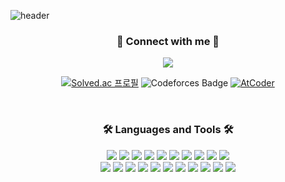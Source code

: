 ![header](https://capsule-render.vercel.app/api?type=waving&color=0:BBBBBB,100:a82da8&height=160&animation=fadeIn&fontColor=ffffff&section=header&text=Hello,%20I'm%20retro3014&fontSize=40&fontAlignY=30)


<h3 align="center"> 🔗 Connect with me 🔗</h3>


<div align="center">

<a href="mailto:jerome2048@gmail.com" target="_blank"><img src="https://img.shields.io/badge/gmail-EA4335?style=flat-square&logo=gmail&logoColor=white"/></a>

[![Solved.ac 프로필](http://mazassumnida.wtf/api/mini/generate_badge?boj=retro3014)](https://solved.ac/retro3014)
![Codeforces Badge](https://codeforces-readme-stats.vercel.app/api/badge?username=Retro3014)
[![AtCoder](https://badges.joonhyung.xyz/atcoder/retro3014.svg)](https://atcoder.jp/users/retro3014)

</div>

<br>

<h3 align="center">🛠️ Languages and Tools 🛠️</h3>
<div align="center">
  <img src="https://img.shields.io/badge/C-A8B9CC?style=flat&logo=c&logoColor=white" /> 
  <img src="https://img.shields.io/badge/C++-00599C?style=flat&logo=c%2B%2B&logoColor=white" /> 
  <img src="https://img.shields.io/badge/C%23-239120?style=flat&logo=csharp&logoColor=white" /> 
  <img src="https://img.shields.io/badge/Java-FC4C02?style=flat&logo=java&logoColor=white" />   
  <img src="https://img.shields.io/badge/Javascript-F7DF1E?style=flat&logo=javascript&logoColor=white" /> 
  <img src="https://img.shields.io/badge/Typescript-3178C6?style=flat&logo=typescript&logoColor=white" /> 
  <img src="https://img.shields.io/badge/Python-3776AB?style=flat&logo=python&logoColor=white" /> 
  <img src="https://img.shields.io/badge/Scala-DC322F?style=flat&logo=scala&logoColor=white" /> 
  <img src="https://img.shields.io/badge/Rust-000000?style=flat&logo=rust&logoColor=white" /> 
  <img src="https://img.shields.io/badge/Unity-FFFFFF?style=flat&logo=unity&logoColor=black" /> 
  <br>
  
  <img src="https://img.shields.io/badge/AndroidStudio-3DDC84?style=flat&logo=androidstudio&logoColor=white" />
  <img src="https://img.shields.io/badge/Kotlin-7F52FF?style=flat&logo=kotlin&logoColor=white" /> 
  <img src="https://img.shields.io/badge/Flutter-02569B?style=flat&logo=flutter&logoColor=white" />
  <img src="https://img.shields.io/badge/Dart-0175C2?style=flat&logo=dart&logoColor=white" />
  <img src="https://img.shields.io/badge/php-777BB4?style=flat&logo=php&logoColor=white" /> 
  <img src="https://img.shields.io/badge/html5-E34F26?style=flat&logo=html5&logoColor=white" /> 
  <img src="https://img.shields.io/badge/css3-1572B6?style=flat&logo=css3&logoColor=white" />
  <img src="https://img.shields.io/badge/node.js-339933?style=flat&logo=node.js&logoColor=white" /> 
  <img src="https://img.shields.io/badge/nestjs-E0234E?style=flat&logo=nestjs&logoColor=white" /> 
  <img src="https://img.shields.io/badge/express-000000?style=flat&logo=express&logoColor=white" /> 
  <img src="https://img.shields.io/badge/MySql-4479A1?style=flat&logo=Mysql&logoColor=white" />
  
</div>
